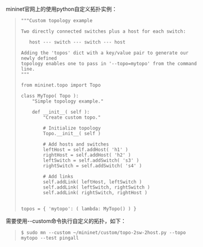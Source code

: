 mininet官网上的使用python自定义拓扑实例：

>     """Custom topology example
>     
>     Two directly connected switches plus a host for each switch:
>     
>        host --- switch --- switch --- host
>     
>     Adding the 'topos' dict with a key/value pair to generate our newly defined
>     topology enables one to pass in '--topo=mytopo' from the command line.
>     """
>     
>     from mininet.topo import Topo
>     
>     class MyTopo( Topo ):
>         "Simple topology example."
> 
>         def __init__( self ):
>             "Create custom topo."
> 
>             # Initialize topology
>             Topo.__init__( self )
> 
>             # Add hosts and switches
>             leftHost = self.addHost( 'h1' )
>             rightHost = self.addHost( 'h2' )
>             leftSwitch = self.addSwitch( 's3' )
>             rightSwitch = self.addSwitch( 's4' )
> 
>             # Add links
>             self.addLink( leftHost, leftSwitch )
>             self.addLink( leftSwitch, rightSwitch )
>             self.addLink( rightSwitch, rightHost )
> 
> 
>     topos = { 'mytopo': ( lambda: MyTopo() ) }

需要使用--custom命令执行自定义的拓扑，如下：

>     $ sudo mn --custom ~/mininet/custom/topo-2sw-2host.py --topo mytopo --test pingall
